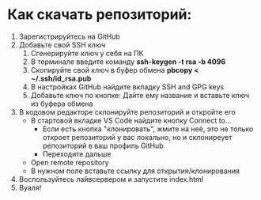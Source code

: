 # Как скачать репозиторий:

1. Зарегистрируйтесь на GitHub 
2. Добавьте свой SSH ключ
    1. Сгенерируйте ключ у себя на ПК
    2. В терминале введите команду __ssh-keygen -t rsa -b 4096__
    3. Скопируйте свой ключ в буфер обмена __pbcopy < ~/.ssh/id_rsa.pub__
    4. В настройках GitHub найдите вкладку SSH and GPG keys
    5. Добавьте ключ по кнопке: Дайте ему название и вставьте ключ из буфера обмена
3. В кодовом редакторе склонируйте репозиторий и откройте его
    - В стартовой вкладке VS Code найдите кнопку Connect to...
        - Если есть кнопка "клонировать", жмите на неё, это не только откроет репозиторий у вас локально, но и склониреует репозиторий в ваш профиль GitHub
        - Переходите дальше
    - Open remote repository
    - В нужном поле вставьте ссылку для открытия/клонирования
4. Воспользуйтесь лайвсервером и запустите index.html
5. Вуаля!
